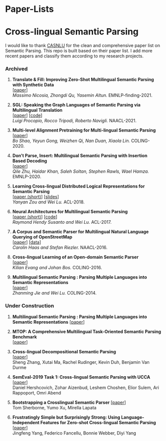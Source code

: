 # Paper-Lists
# Cross-lingual Semantic Parsing
I would like to thank [CASNLU](https://github.com/casnlu/Semantic-Parsing) for the clean and comprehensive paper list on Semantic Parsing. This repo is built based on their paper list. I add more recent papers and classify them according to my research projects.


### Archived
1. **Translate & Fill: Improving Zero-Shot Multilingual Semantic Parsing with Synthetic Data**  
[[paper](https://aclanthology.org/2021.findings-emnlp.279.pdf)]  
*Massimo Nicosia, Zhongdi Qu, Yasemin Altun.* EMNLP-finding-2021.

1. **SGL: Speaking the Graph Languages of Semantic Parsing via Multilingual Translation**  
[[paper](https://www.aclweb.org/anthology/2021.naacl-main.30.pdf)] [[code](https://github.com/SapienzaNLP/sgl)]  
*Luigi Procopio, Rocco Tripodi, Roberto Navigli.* NAACL-2021.

1. **Multi-level Alignment Pretraining for Multi-lingual Semantic Parsing**  
[[paper](https://www.aclweb.org/anthology/2020.coling-main.289.pdf)]  
*Bo Shao, Yeyun Gong, Weizhen Qi, Nan Duan, Xiaola Lin.* COLING-2020.

1. **Don’t Parse, Insert: Multilingual Semantic Parsing with Insertion Based Decoding**  
[[paper](https://www.aclweb.org/anthology/2020.conll-1.40.pdf)]  
*Qile Zhu, Haidar Khan, Saleh Soltan, Stephen Rawls, Wael Hamza.* EMNLP-2020.

1. **Learning Cross-lingual Distributed Logical Representations for Semantic Parsing**  
[[paper (short)](https://www.aclweb.org/anthology/P18-2107)] [[slides](https://www.aclweb.org/anthology/attachments/P18-2107.Presentation.pdf)]  
*Yanyan Zou and Wei Lu.* ACL-2018.

1. **Neural Architectures for Multilingual Semantic Parsing**  
[[paper (short)](https://www.aclweb.org/anthology/P17-2007)] [[code](https://github.com/raymondhs/semantic-multi)]  
*Raymond Hendy Susanto and Wei Lu.* ACL-2017.

1. **A Corpus and Semantic Parser for Multilingual Natural Language Querying of OpenStreetMap**  
[[paper](https://www.aclweb.org/anthology/N16-1088)] [[data](https://www.cl.uni-heidelberg.de/statnlpgroup/nlmaps/)]  
*Carolin Haas and Stefan Riezler.* NAACL-2016.

1. **Cross-lingual Learning of an Open-domain Semantic Parser**  
[[paper](https://www.aclweb.org/anthology/C16-1056)]  
*Kilian Evang and Johan Bos.* COLING-2016.

1. **Multilingual Semantic Parsing : Parsing Multiple Languages into Semantic Representations**  
[[paper](https://www.aclweb.org/anthology/C14-1122)]  
*Zhanming Jie and Wei Lu.* COLING-2014.

### Under Construction
1. **Multilingual Semantic Parsing : Parsing Multiple Languages into Semantic Representations** 
[[paper](https://aclanthology.org/C14-1122.pdf)] 

1. **MTOP: A Comprehensive Multilingual Task-Oriented Semantic Parsing Benchmark**  
[[paper](https://aclanthology.org/2021.eacl-main.257.pdf)]

1. **Cross-lingual Decompositional Semantic Parsing**  
[[paper](https://aclanthology.org/D18-1194.pdf)]  
Sheng Zhang, Xutai Ma, Rachel Rudinger, Kevin Duh, Benjamin Van Durme


1. **SemEval-2019 Task 1: Cross-lingual Semantic Parsing with UCCA**  
[[paper](https://aclanthology.org/S19-2001v2.pdf)]  
Daniel Hershcovich, Zohar Aizenbud, Leshem Choshen, Elior Sulem, Ari Rappoport, Omri Abend

1. **Bootstrapping a Crosslingual Semantic Parser** 
[[paper](https://aclanthology.org/2020.findings-emnlp.45.pdf)]  
Tom Sherborne, Yumo Xu, Mirella Lapata  

1. **Frustratingly Simple but Surprisingly Strong: Using Language-Independent Features for Zero-shot Cross-lingual Semantic Parsing** 
[[paper](https://aclanthology.org/2021.emnlp-main.472.pdf)]   
Jingfeng Yang, Federico Fancellu, Bonnie Webber, Diyi Yang

